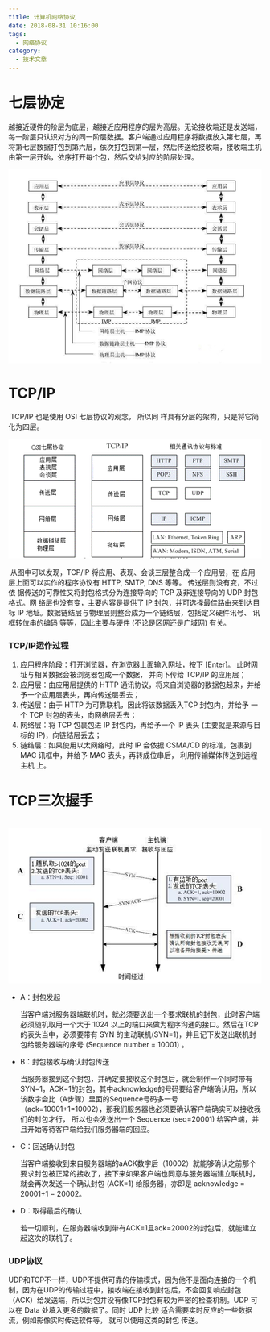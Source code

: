 ```yaml
---
title: 计算机网络协议
date: 2018-08-31 10:16:00
tags:
  - 网络协议
category:
  - 技术文章
---
```


# 七层协定

​	越接近硬件的阶层为底层，越接近应用程序的层为高层。无论接收端还是发送端，每一阶层只认识对方的同一阶层数据。客户端通过应用程序将数据放入第七层，再将第七层数据打包到第六层，依次打包到第一层，然后传送给接收端，接收端主机由第一层开始，依序打开每个包，然后交给对应的阶层处理。

![OSI 七层协议数据的传递方式](https://raw.githubusercontent.com/lgsdaredevil/myblog/resource-myblog/source/favicons/article/OSI%20%E4%B8%83%E5%B1%82%E5%8D%8F%E8%AE%AE%E6%95%B0%E6%8D%AE%E7%9A%84%E4%BC%A0%E9%80%92%E6%96%B9%E5%BC%8F.png)

# TCP/IP    

​	TCP/IP 也是使用 OSI 七层协议的观念， 所以同 样具有分层的架构，只是将它简化为四层。

![OSI 与 TCP/IP 协议之相关性    ](https://raw.githubusercontent.com/lgsdaredevil/myblog/resource-myblog/source/favicons/article/osi%20%E4%B8%8E%20tcpip%20%E5%8D%8F%E8%AE%AE%E4%B9%8B%E7%9B%B8%E5%85%B3%E6%80%A7.png)

​	从图中可以发现，TCP/IP 将应用、表现、会谈三层整合成一个应用层，在 应用层上面可以实作的程序协议有 HTTP, SMTP, DNS 等等。 传送层则没有变，不过依 据传送的可靠性又将封包格式分为连接导向的 TCP 及非连接导向的 UDP 封包格式。网 络层也没有变，主要内容是提供了 IP 封包，并可选择最佳路由来到达目标 IP 地址。数据链结层与物理层则整合成为一个链结层，包括定义硬件讯号、 讯框转位串的编码 等等，因此主要与硬件 (不论是区网还是广域网) 有关。

### TCP/IP运作过程

1. 应用程序阶段：打开浏览器，在浏览器上面输入网址，按下 [Enter]。 此时网址与相关数据会被浏览器包成一个数据， 并向下传给 TCP/IP 的应用层；
2. 应用层：由应用层提供的 HTTP 通讯协议，将来自浏览器的数据包起来，并给予一个应用层表头，再向传送层丢去；
3. 传送层：由于 HTTP 为可靠联机，因此将该数据丢入TCP 封包内，并给予 一个 TCP 封包的表头，向网络层丢去；
4. 网络层：将 TCP 包裹包进 IP 封包内，再给予一个 IP 表头 (主要就是来源与目标的 IP)，向链结层丢去；
5. 链结层：如果使用以太网络时，此时 IP 会依据 CSMA/CD 的标准，包裹到 MAC 讯框中，并给予 MAC 表头，再转成位串后， 利用传输媒体传送到远程主机 上。 

# TCP三次握手

​	![三向交握之封包连接模式](https://raw.githubusercontent.com/lgsdaredevil/myblog/resource-myblog/source/favicons/article/%E4%B8%89%E5%90%91%E4%BA%A4%E6%8F%A1%E4%B9%8B%E5%B0%81%E5%8C%85%E8%BF%9E%E6%8E%A5%E6%A8%A1%E5%BC%8F.png)



* A：封包发起

   当客户端对服务器端联机时，就必须要送出一个要求联机的封包，此时客户端必须随机取用一个大于 1024 以上的端口来做为程序沟通的接口。然后在TCP 的表头当中，必须要带有 SYN 的主动联机(SYN=1)，并且记下发送出联机封包给服务器端的序号 (Sequence number = 10001) 。

* B：封包接收与确认封包传送

  当服务器接到这个封包，并确定要接收这个封包后，就会制作一个同时带有SYN=1，ACK=1的封包，其中acknowledge的号码要给客户端确认用，所以该数字会比（A步骤）里面的Sequence号码多一号（ack=10001+1=10002），那我们服务器也必须要确认客户端确实可以接收我们的封包才行， 所以也会发送出一个 Sequence (seq=20001) 给客户端，并且开始等待客户端给我们服务器端的回应。

* C：回送确认封包

  当客户端接收到来自服务器端的aACK数字后（10002）就能够确认之前那个要求封包被正常的接收了，接下来如果客户端也同意与服务器端建立联机时，就会再次发送一个确认封包 (ACK=1) 给服务器，亦即是 acknowledge = 20001+1 = 20002。

* D：取得最后的确认

  若一切顺利，在服务器端收到带有ACK=1且ack=20002的封包后，就能建立起这次的联机了。

### UDP协议

​	UDP和TCP不一样，UDP不提供可靠的传输模式，因为他不是面向连接的一个机制，因为在UDP的传输过程中，接收端在接收到封包后，不会回复响应封包（ACK）给发送端，所以封包并没有像TCP封包有较为严密的检查机制。UDP 可以在 Data 处填入更多的数据了。同时 UDP 比较 适合需要实时反应的一些数据流，例如影像实时传送软件等， 就可以使用这类的封包 传送。    